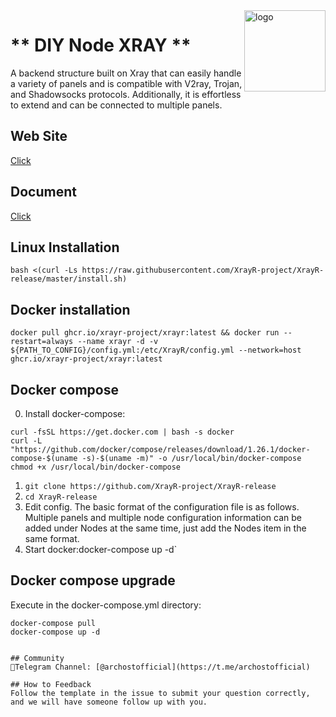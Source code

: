 <img src="https://archost.com/wp-content/uploads/2022/12/Icon-blue-512x512-1.png" alt="logo" width="130" height="130" align="right"/>

# ** DIY Node XRAY **

A backend structure built on Xray that can easily handle a variety of panels and is compatible with V2ray, Trojan, and Shadowsocks protocols. Additionally, it is effortless to extend and can be connected to multiple panels.

## Web Site
[Click](https://archost.com)

## Document
[Click](https://archost.com)

## Linux Installation

```
bash <(curl -Ls https://raw.githubusercontent.com/XrayR-project/XrayR-release/master/install.sh)
```
## Docker installation

```
docker pull ghcr.io/xrayr-project/xrayr:latest && docker run --restart=always --name xrayr -d -v ${PATH_TO_CONFIG}/config.yml:/etc/XrayR/config.yml --network=host ghcr.io/xrayr-project/xrayr:latest
```

## Docker compose
0. Install docker-compose: 
```
curl -fsSL https://get.docker.com | bash -s docker
curl -L "https://github.com/docker/compose/releases/download/1.26.1/docker-compose-$(uname -s)-$(uname -m)" -o /usr/local/bin/docker-compose
chmod +x /usr/local/bin/docker-compose
```
1. `git clone https://github.com/XrayR-project/XrayR-release`
2. `cd XrayR-release`
3. Edit config. The basic format of the configuration file is as follows. Multiple panels and multiple node configuration information can be added under Nodes at the same time, just add the Nodes item in the same format.
4. Start docker:docker-compose up -d`

## Docker compose upgrade

Execute in the docker-compose.yml directory:

```
docker-compose pull
docker-compose up -d
```

```

## Community
🔔Telegram Channel: [@archostofficial](https://t.me/archostofficial)  

## How to Feedback
Follow the template in the issue to submit your question correctly, and we will have someone follow up with you.
